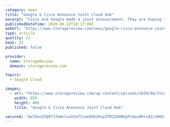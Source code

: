 ```yaml
---
category: news
title: "Google & Cisco Announce Joint Cloud Hub"
excerpt: "Cisco and Google made a joint announcement. They are hoping to release a turnkey networking solution that currently has the very long name of: Cisco SD-WAN (Software Defined-Wide Area Network) Cloud Hub with Google Cloud. Google is hopeful they’ll be able to release it sometime in the first half of 2021. With a target date that vague ..."
publishedDateTime: 2020-04-22T18:17:00Z
webUrl: "https://www.storagereview.com/news/google-cisco-announce-joint-cloud-hub"
type: article
quality: 22
heat: 22
published: false

provider:
  name: StorageReview
  domain: storagereview.com

topics:
  - Google Cloud

images:
  - url: "https://www.storagereview.com/wp-content/uploads/2020/04/StorageReview-GCP_Cisco_WAN_850px.png"
    width: 850
    height: 406
    title: "Google & Cisco Announce Joint Cloud Hub"

secured: "dw7AonZhQ9TJfmAnluaV2eT3/weDhK2RxpZTR22OmNVpPcUouAR+cAZ/oR6G12RLeF32wJrB+jMss2aCcIqAcLuoJnSzXpQNYI3Rvt5Un2rSjdS7x42OyZKeW+jE6jZJP8die5mc+xvn1XpAtRGmpepW4D6yyeXT+TTpzx9pRRYasf66sK0c6+KbGpC6SU+mCKFarvTYjTPlVQs/s9oyU24LYmz3c4iWUqhcrSEYaa4oTW0MA/fxEf0XxAUNAHt9tOSEs74NC46+YfuQH+G1SSXXHo/NcZ1RmLH/u7oPfCfWtFqpDnGjV01fAEUz6hom/l7N6PvuEBekkqh0887t7hcCdgR1rlsTlwuhjTrrYBxJ0Wlph7HDzaQGYfiKuiayFjmAEfIMW+ChTyNBr/aiFn2n/lB3IJ+1Pbo3p3XdzxbD1Xz/P2FM6FoZmA+ZXl03RtEDNXp1erwq9lsXHj8h/k/1TQO//dsOJAPlDKTFrpY=;CA+TkHnSd919vkcWJsCL9g=="
---
```


